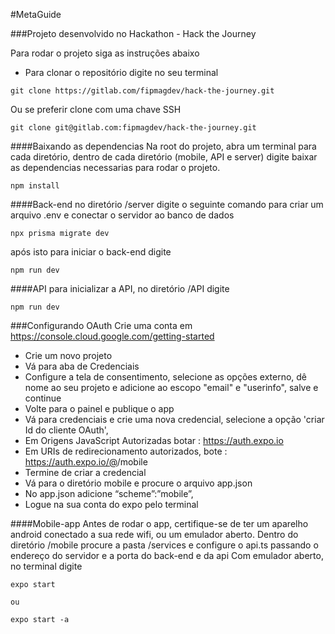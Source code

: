 #MetaGuide

###Projeto desenvolvido no Hackathon - Hack the Journey

Para rodar o projeto siga as instruções abaixo
- Para clonar o repositório digite no seu terminal
```
git clone https://gitlab.com/fipmagdev/hack-the-journey.git
```
Ou se preferir clone com uma chave SSH
```
git clone git@gitlab.com:fipmagdev/hack-the-journey.git
```
####Baixando as dependencias
Na root do projeto, abra um terminal para cada diretório,
dentro de cada diretório (mobile, API e server) digite
baixar as dependencias necessarias para rodar o projeto.
```
npm install
```
####Back-end
no diretório /server digite o seguinte comando 
para criar um arquivo .env e conectar o servidor ao banco de dados
``` 
npx prisma migrate dev 
```
após isto para iniciar o back-end digite
```
npm run dev
```

####API
para inicializar a API, no diretório /API digite
``` 
npm run dev
```


###Configurando OAuth
Crie uma conta em https://console.cloud.google.com/getting-started
- Crie um novo projeto
- Vá para aba de Credenciais
- Configure a tela de consentimento, selecione as opções externo, dê nome ao seu projeto
 e adicione ao escopo "email" e "userinfo", salve e continue
- Volte para o painel e publique o app
- Vá para credenciais e crie uma nova credencial, selecione a opção 'criar Id do cliente OAuth',
- Em Origens JavaScript Autorizadas botar : https://auth.expo.io
- Em URIs de redirecionamento autorizados, bote :  https://auth.expo.io/@<seu-nome-de-usuario>/mobile
- Termine de criar a credencial
- Vá para o diretório mobile e procure o arquivo app.json
- No app.json adicione “scheme”:”mobile”,
- Logue na sua conta do expo pelo terminal


####Mobile-app
Antes de rodar o app, certifique-se de ter um aparelho android conectado a sua rede wifi, ou um emulador aberto.
Dentro do diretório /mobile procure a pasta /services e configure o api.ts passando o endereço do servidor e a porta do back-end e da api
 Com emulador aberto, no terminal digite 

```
expo start

ou

expo start -a
```
